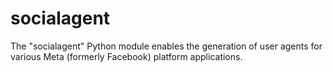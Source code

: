# socialagent
The "socialagent" Python module enables the generation of user agents for various Meta (formerly Facebook) platform applications.

